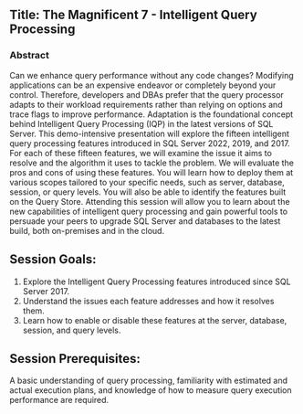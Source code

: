 ## Title: **The Magnificent 7 - Intelligent Query Processing**
### Abstract
Can we enhance query performance without any code changes? Modifying applications can be an expensive endeavor or completely beyond your control. Therefore, developers and DBAs prefer that the query processor adapts to their workload requirements rather than relying on options and trace flags to improve performance. Adaptation is the foundational concept behind Intelligent Query Processing (IQP) in the latest versions of SQL Server. This demo-intensive presentation will explore the fifteen intelligent query processing features introduced in SQL Server 2022, 2019, and 2017. For each of these fifteen features, we will examine the issue it aims to resolve and the algorithm it uses to tackle the problem. We will evaluate the pros and cons of using these features. You will learn how to deploy them at various scopes tailored to your specific needs, such as server, database, session, or query levels. You will also be able to identify the features built on the Query Store. 
Attending this session will allow you to learn about the new capabilities of intelligent query processing and gain powerful tools to persuade your peers to upgrade SQL Server and databases to the latest build, both on-premises and in the cloud.

## Session Goals: 
1. Explore the Intelligent Query Processing features introduced since SQL Server 2017.
2. Understand the issues each feature addresses and how it resolves them.
3. Learn how to enable or disable these features at the server, database, session, and query levels.

## Session Prerequisites: 
A basic understanding of query processing, familiarity with estimated and actual execution plans, and knowledge of how to measure query execution performance are required.
